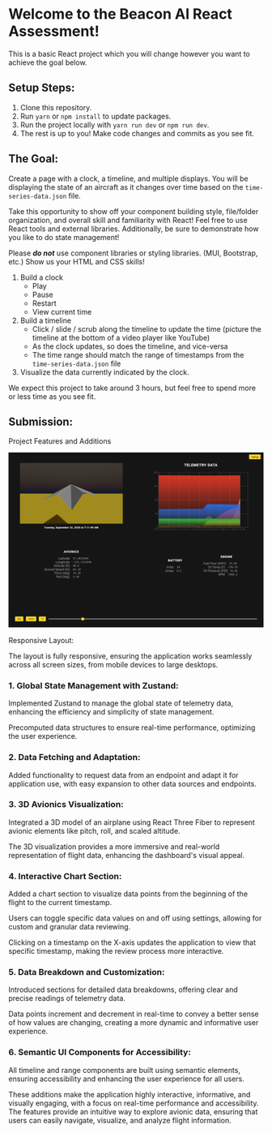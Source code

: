 # Welcome to the Beacon AI React Assessment!

This is a basic React project which you will change however you want to achieve the goal below.

## Setup Steps:

1. Clone this repository.
2. Run `yarn` or `npm install` to update packages.
3. Run the project locally with `yarn run dev` or `npm run dev`.
4. The rest is up to you! Make code changes and commits as you see fit.

## The Goal:

Create a page with a clock, a timeline, and multiple displays. You will be displaying the state of an aircraft as it changes over time based on the `time-series-data.json` file.

Take this opportunity to show off your component building style, file/folder organization, and overall skill and familiarity with React! Feel free to use React tools and external libraries. Additionally, be sure to demonstrate how you like to do state management!

Please **_do not_** use component libraries or styling libraries. (MUI, Bootstrap, etc.) Show us your HTML and CSS skills!

1. Build a clock
   - Play
   - Pause
   - Restart
   - View current time
2. Build a timeline
   - Click / slide / scrub along the timeline to update the time (picture the timeline at the bottom of a video player like YouTube)
   - As the clock updates, so does the timeline, and vice-versa
   - The time range should match the range of timestamps from the `time-series-data.json` file
3. Visualize the data currently indicated by the clock.

We expect this project to take around 3 hours, but feel free to spend more or less time as you see fit.

## Submission:
Project Features and Additions

![Beacon AI React Assessment](./public/screenshot.png)

Responsive Layout:

The layout is fully responsive, ensuring the application works seamlessly across all screen sizes, from mobile devices to large desktops.

### 1. Global State Management with Zustand:

Implemented Zustand to manage the global state of telemetry data, enhancing the efficiency and simplicity of state management.

Precomputed data structures to ensure real-time performance, optimizing the user experience.

### 2. Data Fetching and Adaptation:

Added functionality to request data from an endpoint and adapt it for application use, with easy expansion to other data sources and endpoints.

### 3. 3D Avionics Visualization:

Integrated a 3D model of an airplane using React Three Fiber to represent avionic elements like pitch, roll, and scaled altitude.

The 3D visualization provides a more immersive and real-world representation of flight data, enhancing the dashboard's visual appeal.

### 4. Interactive Chart Section:

Added a chart section to visualize data points from the beginning of the flight to the current timestamp.

Users can toggle specific data values on and off using settings, allowing for custom and granular data reviewing.

Clicking on a timestamp on the X-axis updates the application to view that specific timestamp, making the review process more interactive.

### 5. Data Breakdown and Customization:

Introduced sections for detailed data breakdowns, offering clear and precise readings of telemetry data.

Data points increment and decrement in real-time to convey a better sense of how values are changing, creating a more dynamic and informative user experience.

### 6. Semantic UI Components for Accessibility:

All timeline and range components are built using semantic elements, ensuring accessibility and enhancing the user experience for all users.

These additions make the application highly interactive, informative, and visually engaging, with a focus on real-time performance and accessibility. The features provide an intuitive way to explore avionic data, ensuring that users can easily navigate, visualize, and analyze flight information.

